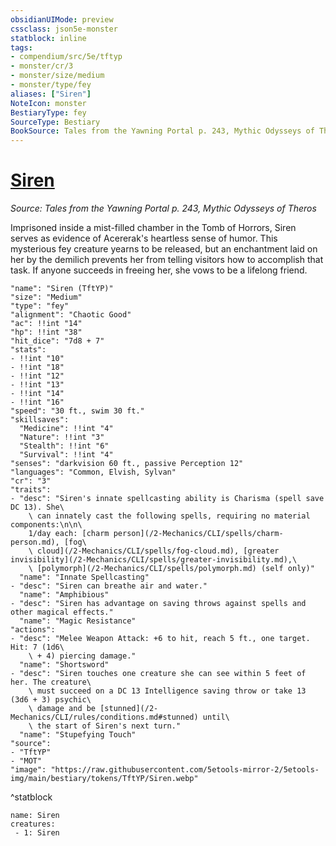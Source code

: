 ```yaml
---
obsidianUIMode: preview
cssclass: json5e-monster
statblock: inline
tags:
- compendium/src/5e/tftyp
- monster/cr/3
- monster/size/medium
- monster/type/fey
aliases: ["Siren"]
NoteIcon: monster
BestiaryType: fey
SourceType: Bestiary
BookSource: Tales from the Yawning Portal p. 243, Mythic Odysseys of Theros
---
```

# [Siren](2-Mechanics\CLI\bestiary\npc/siren-tftyp.md)
*Source: Tales from the Yawning Portal p. 243, Mythic Odysseys of Theros*  

Imprisoned inside a mist-filled chamber in the Tomb of Horrors, Siren serves as evidence of Acererak's heartless sense of humor. This mysterious fey creature yearns to be released, but an enchantment laid on her by the demilich prevents her from telling visitors how to accomplish that task. If anyone succeeds in freeing her, she vows to be a lifelong friend.

```statblock
"name": "Siren (TftYP)"
"size": "Medium"
"type": "fey"
"alignment": "Chaotic Good"
"ac": !!int "14"
"hp": !!int "38"
"hit_dice": "7d8 + 7"
"stats":
- !!int "10"
- !!int "18"
- !!int "12"
- !!int "13"
- !!int "14"
- !!int "16"
"speed": "30 ft., swim 30 ft."
"skillsaves":
  "Medicine": !!int "4"
  "Nature": !!int "3"
  "Stealth": !!int "6"
  "Survival": !!int "4"
"senses": "darkvision 60 ft., passive Perception 12"
"languages": "Common, Elvish, Sylvan"
"cr": "3"
"traits":
- "desc": "Siren's innate spellcasting ability is Charisma (spell save DC 13). She\
    \ can innately cast the following spells, requiring no material components:\n\n\
    1/day each: [charm person](/2-Mechanics/CLI/spells/charm-person.md), [fog\
    \ cloud](/2-Mechanics/CLI/spells/fog-cloud.md), [greater invisibility](/2-Mechanics/CLI/spells/greater-invisibility.md),\
    \ [polymorph](/2-Mechanics/CLI/spells/polymorph.md) (self only)"
  "name": "Innate Spellcasting"
- "desc": "Siren can breathe air and water."
  "name": "Amphibious"
- "desc": "Siren has advantage on saving throws against spells and other magical effects."
  "name": "Magic Resistance"
"actions":
- "desc": "Melee Weapon Attack: +6 to hit, reach 5 ft., one target. Hit: 7 (1d6\
    \ + 4) piercing damage."
  "name": "Shortsword"
- "desc": "Siren touches one creature she can see within 5 feet of her. The creature\
    \ must succeed on a DC 13 Intelligence saving throw or take 13 (3d6 + 3) psychic\
    \ damage and be [stunned](/2-Mechanics/CLI/rules/conditions.md#stunned) until\
    \ the start of Siren's next turn."
  "name": "Stupefying Touch"
"source":
- "TftYP"
- "MOT"
"image": "https://raw.githubusercontent.com/5etools-mirror-2/5etools-img/main/bestiary/tokens/TftYP/Siren.webp"
```
^statblock

```encounter-table
name: Siren
creatures:
 - 1: Siren
```
